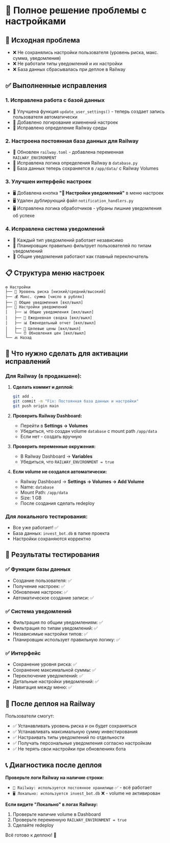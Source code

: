 # 🎉 Полное решение проблемы с настройками

## 🐛 Исходная проблема
- ❌ Не сохранялись настройки пользователя (уровень риска, макс. сумма, уведомления)
- ❌ Не работали типы уведомлений и их настройки
- ❌ База данных сбрасывалась при деплое в Railway

## ✅ Выполненные исправления

### 1. **Исправлена работа с базой данных**
- 🔧 Улучшена функция `update_user_settings()` - теперь создает запись пользователя автоматически
- 🔧 Добавлено логирование изменений настроек
- 🔧 Исправлено определение Railway среды

### 2. **Настроена постоянная база данных для Railway**
- 📁 Обновлен `railway.toml` - добавлена переменная `RAILWAY_ENVIRONMENT`
- 📁 Исправлена логика определения Railway в `database.py`
- 📁 База данных теперь сохраняется в `/app/data/` с Railway Volumes

### 3. **Улучшен интерфейс настроек**
- 🖥️ Добавлена кнопка **"🔧 Настройки уведомлений"** в меню настроек
- 🖥️ Удален дублирующий файл `notification_handlers.py`
- 🖥️ Исправлена логика обработчиков - убраны лишние уведомления об успехе

### 4. **Исправлена система уведомлений**
- 🔔 Каждый тип уведомлений работает независимо
- 🔔 Планировщик правильно фильтрует пользователей по типам уведомлений
- 🔔 Общие уведомления работают как главный переключатель

## 📋 Структура меню настроек

```
⚙️ Настройки
├── 🎯 Уровень риска [низкий/средний/высокий]
├── 💰 Макс. сумма [число в рублях]
├── 🔔 Общие уведомления [вкл/выкл]
├── 🔧 Настройки уведомлений
│   ├── 📊 Общие уведомления [вкл/выкл]
│   ├── 🌅 Ежедневная сводка [вкл/выкл]
│   ├── 📊 Еженедельный отчет [вкл/выкл]
│   ├── 🎯 Целевые цены [вкл/выкл]
│   └── ⏰ Обновления цен [вкл/выкл]
└── 🔙 Назад
```

## 🚀 Что нужно сделать для активации исправлений

### Для Railway (в продакшене):
1. **Сделать коммит и деплой:**
   ```bash
   git add .
   git commit -m "Fix: Постоянная база данных и настройки"
   git push origin main
   ```

2. **Проверить Railway Dashboard:**
   - Перейти в **Settings → Volumes**
   - Убедиться, что создан volume `database` с mount path `/app/data`
   - Если нет - создать вручную

3. **Проверить переменные окружения:**
   - В Railway Dashboard → **Variables**
   - Убедиться, что `RAILWAY_ENVIRONMENT = true`

4. **Если volume не создался автоматически:**
   - Railway Dashboard → **Settings → Volumes → Add Volume**
   - Name: `database`
   - Mount Path: `/app/data` 
   - Size: 1 GB
   - После создания сделать redeploy

### Для локального тестирования:
- Все уже работает! ✅
- База данных: `invest_bot.db` в папке проекта
- Настройки сохраняются корректно

## 🧪 Результаты тестирования

### ✅ Функции базы данных
- Создание пользователя: ✅
- Получение настроек: ✅  
- Обновление настроек: ✅
- Автоматическое создание записи: ✅

### ✅ Система уведомлений
- Фильтрация по общим уведомлениям: ✅
- Фильтрация по типам уведомлений: ✅
- Независимые настройки типов: ✅
- Планировщик использует правильную логику: ✅

### ✅ Интерфейс
- Сохранение уровня риска: ✅
- Сохранение максимальной суммы: ✅
- Переключение уведомлений: ✅
- Детальные настройки уведомлений: ✅
- Навигация между меню: ✅

## 🎯 После деплоя на Railway

Пользователи смогут:
- ✅ Устанавливать уровень риска и он будет сохраняться
- ✅ Устанавливать максимальную сумму инвестирования  
- ✅ Настраивать типы уведомлений по отдельности
- ✅ Получать персональные уведомления согласно настройкам
- ✅ Не терять свои настройки при обновлениях бота

## 📞 Диагностика после деплоя

**Проверьте логи Railway на наличие строки:**
- `🚂 Railway: используется постоянное хранилище` ✅ - всё работает
- `🖥️ Локально: используется invest_bot.db` ❌ - volume не активирован

**Если видите "Локально" в логах Railway:**
1. Проверьте наличие volume в Dashboard
2. Проверьте переменную `RAILWAY_ENVIRONMENT = true`
3. Сделайте redeploy

Всё готово к деплою! 🚀
